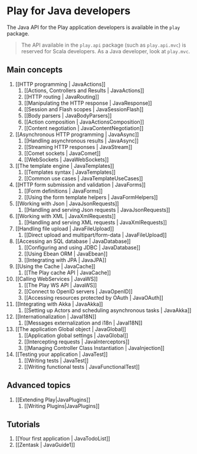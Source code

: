 # Play for Java developers

The Java API for the Play application developers is available in the `play` package. 

> The API available in the `play.api` package (such as `play.api.mvc`) is reserved for Scala developers. As a Java developer, look at `play.mvc`.

## Main concepts

1. [[HTTP programming | JavaActions]]
    1. [[Actions, Controllers and Results | JavaActions]]
    1. [[HTTP routing | JavaRouting]]
    1. [[Manipulating the HTTP response | JavaResponse]]
    1. [[Session and Flash scopes | JavaSessionFlash]]
    1. [[Body parsers | JavaBodyParsers]]
    1. [[Action composition | JavaActionsComposition]]
    1. [[Content negotiation | JavaContentNegotiation]]
1. [[Asynchronous HTTP programming | JavaAsync]]
    1. [[Handling asynchronous results | JavaAsync]]
    1. [[Streaming HTTP responses | JavaStream]]
    1. [[Comet sockets | JavaComet]]
    1. [[WebSockets | JavaWebSockets]]
1. [[The template engine | JavaTemplates]]
    1. [[Templates syntax | JavaTemplates]]
    1. [[Common use cases | JavaTemplateUseCases]]
1. [[HTTP form submission and validation | JavaForms]]
    1. [[Form definitions | JavaForms]]
    1. [[Using the form template helpers | JavaFormHelpers]]
1. [[Working with Json | JavaJsonRequests]]
    1. [[Handling and serving Json requests | JavaJsonRequests]]
1. [[Working with XML | JavaXmlRequests]]
    1. [[Handling and serving XML requests | JavaXmlRequests]]
1. [[Handling file upload | JavaFileUpload]]
    1. [[Direct upload and multipart/form-data | JavaFileUpload]]
1. [[Accessing an SQL database | JavaDatabase]]
    1. [[Configuring and using JDBC | JavaDatabase]]
    1. [[Using Ebean ORM | JavaEbean]]
    1. [[Integrating with JPA | JavaJPA]]
1. [[Using the Cache | JavaCache]]
    1. [[The Play cache API | JavaCache]]
1. [[Calling WebServices | JavaWS]]
    1. [[The Play WS API  | JavaWS]]
    1. [[Connect to OpenID servers | JavaOpenID]]
    1. [[Accessing resources protected by OAuth | JavaOAuth]]
1. [[Integrating with Akka | JavaAkka]]
    1. [[Setting up Actors and scheduling asynchronous tasks | JavaAkka]]
1. [[Internationalization | JavaI18N]]
    1. [[Messages externalization and i18n | JavaI18N]]
1. [[The application Global object | JavaGlobal]]
    1. [[Application global settings | JavaGlobal]]
    1. [[Intercepting requests | JavaInterceptors]]
    1. [[Managing Controller Class Instantiation | JavaInjection]]
1. [[Testing your application | JavaTest]]
    1. [[Writing tests | JavaTest]]
    1. [[Writing functional tests | JavaFunctionalTest]]

## Advanced topics

1. [[Extending Play|JavaPlugins]]
    1. [[Writing Plugins|JavaPlugins]]

## Tutorials

1. [[Your first application | JavaTodoList]]
1. [[Zentask | JavaGuide1]]
